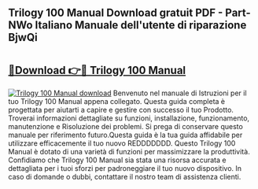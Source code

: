 ## Trilogy 100 Manual Download gratuit PDF - Part-NWo Italiano Manuale dell'utente di riparazione BjwQi

# <h2><a href="http://dfd76b.blite.top/?on=Trilogy+100+Manual">🔗Download 👉🔴 Trilogy 100 Manual</a></h2>

[![Trilogy 100 Manual download](https://i.imgur.com/lujVjoI.png)](http://dfd76b.blite.top/?on=Trilogy+100+Manual)
Benvenuto nel manuale di Istruzioni per il tuo Trilogy 100 Manual appena collegato. Questa guida completa è progettata per aiutarti a capire e gestire con successo il tuo Prodotto. Troverai informazioni dettagliate su funzioni, installazione, funzionamento, manutenzione e Risoluzione dei problemi. Si prega di conservare questo manuale per riferimento futuro.Questa guida è la tua guida affidabile per utilizzare efficacemente il tuo nuovo REDDDDDDD. Questo Trilogy 100 Manual è dotato di una varietà di funzioni per massimizzare la produttività. Confidiamo che Trilogy 100 Manual sia stata una risorsa accurata e dettagliata per i tuoi sforzi per padroneggiare il tuo nuovo dispositivo. In caso di domande o dubbi, contattare il nostro team di assistenza clienti.
